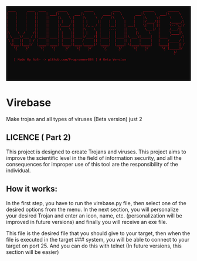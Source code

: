 <img src="https://github.com/Programmer803/Virebase/blob/main/sd.PNG">

# Virebase
Make trojan and all types of viruses (Beta version) just 2


## LICENCE ( Part 2)
This project is designed to create Trojans and viruses. This project aims to improve the scientific level in the field of information security, and all the consequences for improper use of this tool are the responsibility of the  individual.

## How it works:

In the first step, you have to run the virebase.py file, then select one of the desired options from the menu.
In the next section, you will personalize your desired Trojan and enter an icon, name, etc. (personalization will be improved in future versions) and finally you will receive an exe file.

This file is the desired file that you should give to your target, then when the file is executed in the target ### system, you will be able to connect to your target on port 25.
And you can do this with telnet
(In future versions, this section will be easier)
